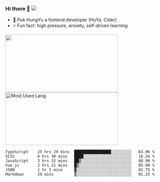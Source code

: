 ### Hi there 👋   ![](https://komarev.com/ghpvc/?username=trojan0523&color=ff69b4&label=PV+Since+2020-1-1)

 - 🔭 Puk HungYu a fontend developer (HuYa, Cider)
 - ⚡ Fun fact: high pressure, anxiety, self-driven learning 

 <img align="left" width="350px" height="180px" src="https://github-readme-stats.vercel.app/api?username=trojan0523&show_icons=true&icon_color=199861&count_private=true" />
 
 <img width="350px" height="165px" alt="Most Used Lang" src="https://github-readme-stats.vercel.app/api/top-langs/?username=trojan0523&layout=compact"/>
 

 <!--START_SECTION:waka-->

```text
TypeScript    25 hrs 29 mins  ████████████████░░░░░░░░░   63.96 %
SCSS          6 hrs 30 mins   ████░░░░░░░░░░░░░░░░░░░░░   16.34 %
JavaScript    3 hrs 32 mins   ██▒░░░░░░░░░░░░░░░░░░░░░░   08.90 %
Vue.js        2 hrs 21 mins   █▒░░░░░░░░░░░░░░░░░░░░░░░   05.90 %
JSON          1 hr 5 mins     ▓░░░░░░░░░░░░░░░░░░░░░░░░   02.75 %
Markdown      29 mins         ▒░░░░░░░░░░░░░░░░░░░░░░░░   01.25 %
```

<!--END_SECTION:waka-->

 
<!--
**Trojan0523/Trojan0523** is a ✨ _special_ ✨ repository because its `README.md` (this file) appears on your GitHub profile.

Here are some ideas to get you started:

- 👯 looking to collaborate on where? i don`t know
- 🤔 I’m looking for help with ...
- 💬 Ask me about ...
- 📫 How to reach me: ...
- 😄 Pronouns: ...
- ⚡ Fun fact: ...
![](https://komarev.com/ghpvc/?username=trojan0523)
-->
